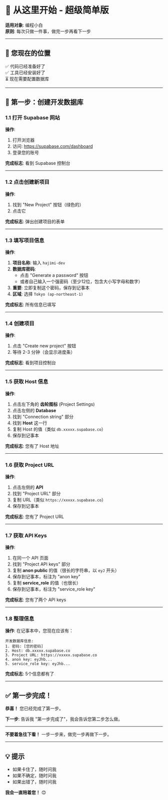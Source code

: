 # 🎯 从这里开始 - 超级简单版

**适用对象**: 编程小白  
**原则**: 每次只做一件事，做完一步再看下一步

---

## 📍 您现在的位置

✅ 代码已经准备好了  
✅ 工具已经安装好了  
⏳ 现在需要配置数据库

---

## 🚀 第一步：创建开发数据库

### 1.1 打开 Supabase 网站

**操作**:
1. 打开浏览器
2. 访问: https://supabase.com/dashboard
3. 登录您的账号

**完成标志**: 看到 Supabase 控制台

---

### 1.2 点击创建新项目

**操作**:
1. 找到 "New Project" 按钮（绿色的）
2. 点击它

**完成标志**: 弹出创建项目的表单

---

### 1.3 填写项目信息

**操作**:
1. **项目名称**: 输入 `hajimi-dev`
2. **数据库密码**: 
   - 点击 "Generate a password" 按钮
   - 或者自己输入一个强密码（至少12位，包含大小写字母和数字）
3. **重要**: 立即复制这个密码，保存到记事本
4. **区域**: 选择 `Tokyo (ap-northeast-1)`

**完成标志**: 所有信息已填写

---

### 1.4 创建项目

**操作**:
1. 点击 "Create new project" 按钮
2. 等待 2-3 分钟（会显示进度条）

**完成标志**: 看到项目控制台

---

### 1.5 获取 Host 信息

**操作**:
1. 点击左下角的 **齿轮图标** (Project Settings)
2. 点击左侧的 **Database**
3. 找到 "Connection string" 部分
4. 找到 **Host** 这一行
5. 复制 Host 的值（类似 `db.xxxxx.supabase.co`）
6. 保存到记事本

**完成标志**: 您有了 Host 地址

---

### 1.6 获取 Project URL

**操作**:
1. 点击左侧的 **API**
2. 找到 "Project URL" 部分
3. 复制 URL（类似 `https://xxxxx.supabase.co`）
4. 保存到记事本

**完成标志**: 您有了 Project URL

---

### 1.7 获取 API Keys

**操作**:
1. 在同一个 API 页面
2. 找到 "Project API keys" 部分
3. 复制 **anon public** 的值（很长的字符串，以 `eyJ` 开头）
4. 保存到记事本，标注为 "anon key"
5. 复制 **service_role** 的值（也很长）
6. 保存到记事本，标注为 "service_role key"

**完成标志**: 您有了两个 API keys

---

### 1.8 整理信息

**操作**:
在记事本中，您现在应该有：

```
开发数据库信息:
1. 密码: [您的密码]
2. Host: db.xxxxx.supabase.co
3. Project URL: https://xxxxx.supabase.co
4. anon key: eyJhb...
5. service_role key: eyJhb...
```

**完成标志**: 5个信息都有了

---

## ✅ 第一步完成！

**恭喜！** 您已经完成了第一步。

**下一步**: 告诉我 "第一步完成了"，我会告诉您第二步怎么做。

---

**不要着急往下看！** 一步一步来，做完一步再做下一步。

---

## 💡 提示

- 如果卡住了，随时问我
- 如果不确定，随时问我
- 如果出错了，随时问我

**我会一直陪着您！** 😊
